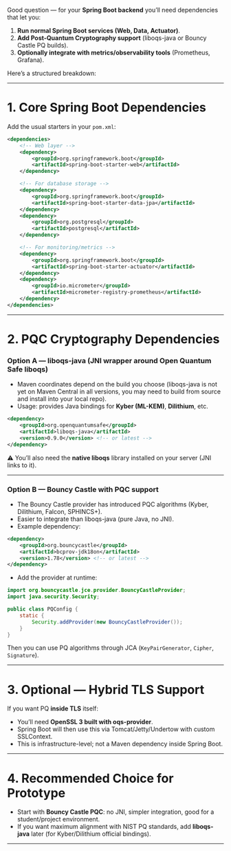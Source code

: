 Good question — for your **Spring Boot backend** you’ll need dependencies that let you:

1. **Run normal Spring Boot services (Web, Data, Actuator)**.
2. **Add Post-Quantum Cryptography support** (liboqs-java or Bouncy Castle PQ builds).
3. **Optionally integrate with metrics/observability tools** (Prometheus, Grafana).

Here’s a structured breakdown:

---

# 1. Core Spring Boot Dependencies

Add the usual starters in your `pom.xml`:

```xml
<dependencies>
    <!-- Web layer -->
    <dependency>
        <groupId>org.springframework.boot</groupId>
        <artifactId>spring-boot-starter-web</artifactId>
    </dependency>

    <!-- For database storage -->
    <dependency>
        <groupId>org.springframework.boot</groupId>
        <artifactId>spring-boot-starter-data-jpa</artifactId>
    </dependency>
    <dependency>
        <groupId>org.postgresql</groupId>
        <artifactId>postgresql</artifactId>
    </dependency>

    <!-- For monitoring/metrics -->
    <dependency>
        <groupId>org.springframework.boot</groupId>
        <artifactId>spring-boot-starter-actuator</artifactId>
    </dependency>
    <dependency>
        <groupId>io.micrometer</groupId>
        <artifactId>micrometer-registry-prometheus</artifactId>
    </dependency>
</dependencies>
```

---

# 2. PQC Cryptography Dependencies

### Option A — **liboqs-java** (JNI wrapper around Open Quantum Safe liboqs)

* Maven coordinates depend on the build you choose (liboqs-java is not yet on Maven Central in all versions, you may need to build from source and install into your local repo).
* Usage: provides Java bindings for **Kyber (ML-KEM)**, **Dilithium**, etc.

```xml
<dependency>
    <groupId>org.openquantumsafe</groupId>
    <artifactId>liboqs-java</artifactId>
    <version>0.9.0</version> <!-- or latest -->
</dependency>
```

⚠️ You’ll also need the **native liboqs** library installed on your server (JNI links to it).

---

### Option B — **Bouncy Castle with PQC support**

* The Bouncy Castle provider has introduced PQC algorithms (Kyber, Dilithium, Falcon, SPHINCS+).
* Easier to integrate than liboqs-java (pure Java, no JNI).
* Example dependency:

```xml
<dependency>
    <groupId>org.bouncycastle</groupId>
    <artifactId>bcprov-jdk18on</artifactId>
    <version>1.78</version> <!-- or latest -->
</dependency>
```

* Add the provider at runtime:

```java
import org.bouncycastle.jce.provider.BouncyCastleProvider;
import java.security.Security;

public class PQConfig {
    static {
        Security.addProvider(new BouncyCastleProvider());
    }
}
```

Then you can use PQ algorithms through JCA (`KeyPairGenerator`, `Cipher`, `Signature`).

---

# 3. Optional — Hybrid TLS Support

If you want PQ **inside TLS** itself:

* You’ll need **OpenSSL 3 built with oqs-provider**.
* Spring Boot will then use this via Tomcat/Jetty/Undertow with custom SSLContext.
* This is infrastructure-level; not a Maven dependency inside Spring Boot.

---

# 4. Recommended Choice for Prototype

* Start with **Bouncy Castle PQC**: no JNI, simpler integration, good for a student/project environment.
* If you want maximum alignment with NIST PQ standards, add **liboqs-java** later (for Kyber/Dilithium official bindings).

---
